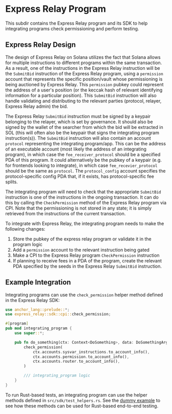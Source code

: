 # Express Relay Program

This subdir contains the Express Relay program and its SDK to help integrating programs check permissioning and perform testing.

## Express Relay Design

The design of Express Relay on Solana utilizes the fact that Solana allows for multiple instructions to different programs within the same transaction. As a result, one of the instructions in the Express Relay instruction will be the `SubmitBid` instruction of the Express Relay program, using a `permission` account that represents the specific position/vault whose permissioning is being auctioned by Express Relay. This `permission` pubkey could represent the address of a user's position (or the keccak hash of relevant identifying information for a particular position). This `SubmitBid` instruction will also handle validating and distributing to the relevant parties (protocol, relayer, Express Relay admin) the bid.

The Express Relay `SubmitBid` instruction must be signed by a keypair belonging to the relayer, which is set by governance. It should also be signed by the wallet of the searcher from which the bid will be extracted in SOL (this will often also be the keypair that signs the integrating program instruction(s)). The `SubmitBid` instruction will also contain an account `protocol` representing the integrating program/app. This can be the address of an executable account (most likely the address of an integrating program), in which case the `fee_receiver_protocol` should be a specified PDA of this program. It could alternatively be the pubkey of a keypair (e.g. for frontends looking to integrate), in which case `fee_recevier_protocol` should be the same as `protocol`. The `protocol_config` account specifies the protocol-specific config PDA that, if it exists, has protocol-specific fee splits.

The integrating program will need to check that the appropriate `SubmitBid` instruction is one of the instructions in the ongoing transaction. It can do this by calling the `CheckPermission` method of the Express Relay program via CPI. Note that the permissioning is not stored in any state; it is simply retrieved from the instructions of the current transaction.

To integrate with Express Relay, the integrating program needs to make the following changes:

1. Store the pubkey of the express relay program or validate it in the program logic
2. Add a `permission` account to the relevant instruction being gated
3. Make a CPI to the Express Relay program `CheckPermission` instruction
4. If planning to receive fees in a PDA of the program, create the relevant PDA specified by the seeds in the Express Relay `SubmitBid` instruction.

## Example Integration

Integrating programs can use the `check_permission` helper method defined in the Express Relay SDK:

```rust
use anchor_lang::prelude::*;
use express_relay::sdk::cpi::check_permission;

#[program]
pub mod integrating_program {
    use super::*;

    pub fn do_something(ctx: Context<DoSomething>, data: DoSomethingArgs) -> Result<()> {
        check_permission(
            ctx.accounts.sysvar_instructions.to_account_info(),
            ctx.accounts.permission.to_account_info(),
            ctx.accounts.router.to_account_info(),
        )

        /// integrating_program logic
    }
}
```

To run Rust-based tests, an integrating program can use the helper methods defined in `src/sdk/test_helpers.rs`. See the [dummy example](https://github.com/pyth-network/per/tree/main/contracts/svm/programs/dummy) to see how these methods can be used for Rust-based end-to-end testing.
